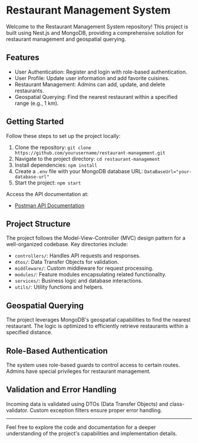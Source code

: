 # Restaurant Management System

Welcome to the Restaurant Management System repository! This project is built using Nest.js and MongoDB, providing a comprehensive solution for restaurant management and geospatial querying.

## Features

- User Authentication: Register and login with role-based authentication.
- User Profile: Update user information and add favorite cuisines.
- Restaurant Management: Admins can add, update, and delete restaurants.
- Geospatial Querying: Find the nearest restaurant within a specified range (e.g., 1 km).

## Getting Started

Follow these steps to set up the project locally:

1. Clone the repository: `git clone https://github.com/yourusername/restaurant-management.git`
2. Navigate to the project directory: `cd restaurant-management`
3. Install dependencies: `npm install`
4. Create a `.env` file with your MongoDB database URL: `DataBaseUrl="your-database-url"`
5. Start the project: `npm start`

Access the API documentation at:

- [Postman API Documentation](https://documenter.getpostman.com/view/14303754/UVyuREXN)
  
## Project Structure

The project follows the Model-View-Controller (MVC) design pattern for a well-organized codebase. Key directories include:

- `controllers/`: Handles API requests and responses.
- `dtos/`: Data Transfer Objects for validation.
- `middleware/`: Custom middleware for request processing.
- `modules/`: Feature modules encapsulating related functionality.
- `services/`: Business logic and database interactions.
- `utils/`: Utility functions and helpers.

## Geospatial Querying

The project leverages MongoDB's geospatial capabilities to find the nearest restaurant. The logic is optimized to efficiently retrieve restaurants within a specified distance.

## Role-Based Authentication

The system uses role-based guards to control access to certain routes. Admins have special privileges for restaurant management.

## Validation and Error Handling

Incoming data is validated using DTOs (Data Transfer Objects) and class-validator. Custom exception filters ensure proper error handling.


---

Feel free to explore the code and documentation for a deeper understanding of the project's capabilities and implementation details.
